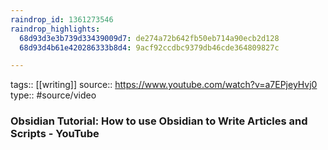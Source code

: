 ```yaml
---
raindrop_id: 1361273546
raindrop_highlights:
  68d93d3e3b739d33439009d7: de274a72b642fb50eb714a90ecb2d128
  68d93d4b61e420286333b8d4: 9acf92ccdbc9379db46cde364809827c

---
```


tags:: [[writing]]
source:: https://www.youtube.com/watch?v=a7EPjeyHvj0
type:: #source/video 

### Obsidian Tutorial: How to use Obsidian to Write Articles and Scripts - YouTube


